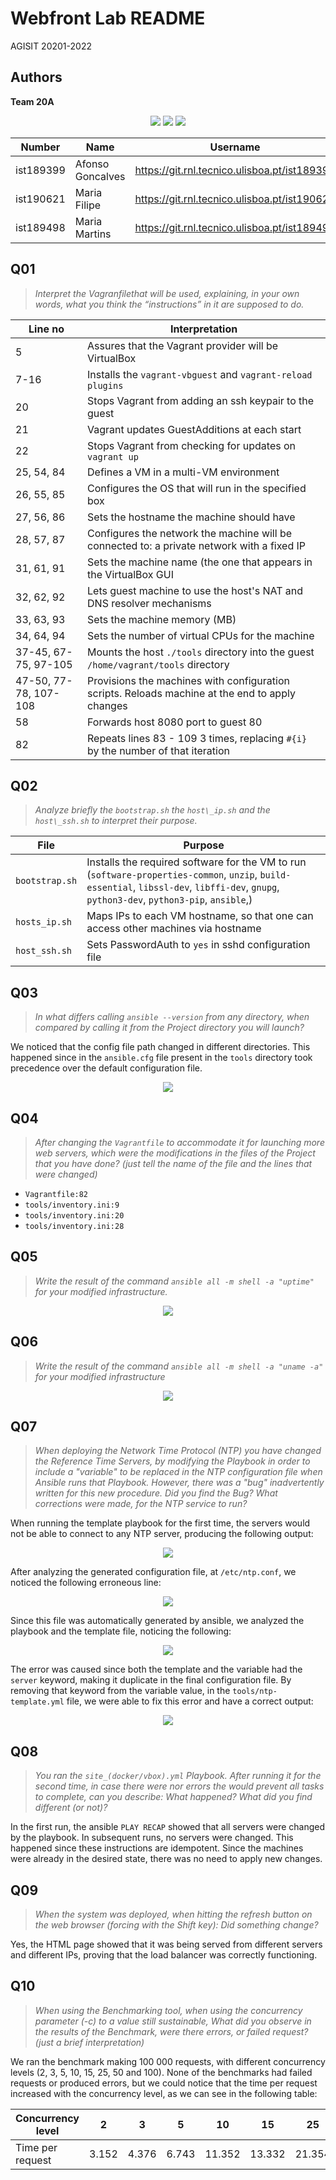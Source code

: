 # Webfront Lab README

AGISIT 20201-2022

## Authors

[//]: # (fill the following line with the Group Identifier, for example 03A or 12T, and then delete THIS line)
**Team 20A**

[//]: # (use photos of team members 150px height, square; and then delete THIS line)
<p align=center>
    <img src="../../doc/img/ist189399.png">
    <img src="../../doc/img/ist190621.png">
    <img src="../../doc/img/ist189498.png">
</p>


[//]: # (fill the following table with identifiers of each team member; and then delete THIS line)

| Number | Name              | Username                                     | Email                               |
| -------|-------------------|----------------------------------------------| ------------------------------------|
| ist189399 | Afonso Goncalves | <https://git.rnl.tecnico.ulisboa.pt/ist189399> | <mailto:afonso.corte-real.goncalves@tecnico.ulisboa.pt> |
| ist190621 | Maria Filipe | <https://git.rnl.tecnico.ulisboa.pt/ist190621> | <mailto:maria.j.d.c.filipe@tecnico.ulisboa.pt> |
| ist189498 | Maria Martins | <https://git.rnl.tecnico.ulisboa.pt/ist189498> | <mailto:maria.d.martins@tecnico.ulisboa.pt> |



## Q01
> *Interpret the Vagranfilethat will be used, explaining, in your own words, what you think the “instructions” in it are supposed to do.*

| Line no | Interpretation |
| ------- | -------------- |
| 5 | Assures that the Vagrant provider will be VirtualBox |
| 7-16 | Installs the `vagrant-vbguest` and `vagrant-reload plugins` |
| 20 | Stops Vagrant from adding an ssh keypair to the guest |
| 21 | Vagrant updates GuestAdditions at each start |
| 22 | Stops Vagrant from checking for updates on `vagrant up` |
| 25, 54, 84 | Defines a VM in a multi-VM environment |
| 26, 55, 85 | Configures the OS that will run in the specified box |
| 27, 56, 86 | Sets the hostname the machine should have |
| 28, 57, 87 | Configures the network the machine will be connected to: a private network with a fixed IP |
| 31, 61, 91 | Sets the machine name (the one that appears in the VirtualBox GUI |
| 32, 62, 92 | Lets guest machine to use the host's NAT and DNS resolver mechanisms |
| 33, 63, 93 | Sets the machine memory (MB) |
| 34, 64, 94 | Sets the number of virtual CPUs for the machine |
| 37-45, 67-75, 97-105 | Mounts the host `./tools` directory into the guest `/home/vagrant/tools` directory |
| 47-50, 77-78, 107-108 | Provisions the machines with configuration scripts. Reloads machine at the end to apply changes |
| 58 | Forwards host 8080 port to guest 80 |
| 82 | Repeats lines 83 - 109 3 times, replacing `#{i}` by the number of that iteration |


## Q02
> *Analyze briefly the `bootstrap.sh` the `host\_ip.sh` and the `host\_ssh.sh` to interpret their purpose.*

| File | Purpose |
| ------- | -------------- |
| `bootstrap.sh` | Installs the required software for the VM to run (`software-properties-common`,  `unzip`, `build-essential`, `libssl-dev`, `libffi-dev`, `gnupg`, `python3-dev`, `python3-pip`, `ansible`,) |
| `hosts_ip.sh` | Maps IPs to each VM hostname, so that one can access other machines via hostname |
| `host_ssh.sh` | Sets PasswordAuth to `yes` in sshd configuration file |


## Q03
> *In what differs calling `ansible --version` from any directory, when compared by calling it from the Project directory you will launch?*

We noticed that the config file path changed in different directories. This happened since in the `ansible.cfg` file present in the `tools` directory took precedence over the default configuration file.

<p align=center>
    <img src="doc/img/89399/ansible_version.png">
</p>





## Q04
> *After changing the `Vagrantfile` to accommodate it for launching more web servers, which were the modifications in the files of the Project that you have done? (just tell the name of the file and the lines that were changed)*

 * `Vagrantfile:82`
 * `tools/inventory.ini:9`
 * `tools/inventory.ini:20`
 * `tools/inventory.ini:28`


## Q05
> *Write the result of the command `ansible all -m shell -a "uptime"` for your modified infrastructure.*

<p align=center>
    <img src="doc/img/89399/ansible_uptime.png">
</p>


## Q06
> *Write the result of the command `ansible all -m shell -a "uname -a"` for your modified infrastructure*

<p align=center>
    <img src="doc/img/89399/ansible_uname.png">
</p>


## Q07
> *When deploying the Network Time Protocol (NTP) you have changed the Reference Time Servers, by modifying the Playbook in order to include a "variable" to be replaced in the NTP configuration file when Ansible runs that Playbook. However, there was a "bug" inadvertently written for this new procedure. Did you find the Bug? What corrections were made, for the NTP service to run?*

When running the template playbook for the first time, the servers would not be able to connect to any NTP server, producing the following output:

<p align=center>
    <img src="doc/img/89399/ntp_error_msg.png">
</p>

After analyzing the generated configuration file, at `/etc/ntp.conf`, we noticed the following erroneous line:

<p align=center>
    <img src="doc/img/89399/ntp_bad_config_file.png">
</p>

Since this file was automatically generated by ansible, we analyzed the playbook and the template file, noticing the following:

<p align=center>
    <img src="doc/img/89399/ntp_template_error.png">
</p>

The error was caused since both the template and the variable had the `server` keyword, making it duplicate in the final configuration file. By removing that keyword from the variable value, in the `tools/ntp-template.yml` file, we were able to fix this error and have a correct output:

<p align=center>
    <img src="doc/img/89399/ntp_correct_output.png">
</p>



## Q08
> *You ran the `site_(docker/vbox).yml` Playbook. After running it for the second time, in case there were nor errors the would prevent all tasks to complete, can you describe: What happened? What did you find different (or not)?*

In the first run, the ansible `PLAY RECAP` showed that all servers were changed by the playbook. In subsequent runs, no servers were changed. This happened since these instructions are idempotent. Since the machines were already in the desired state, there was no need to apply new changes.

## Q09
> *When the system was deployed, when hitting the refresh button on the web browser (forcing with the Shift key): Did something change?*

Yes, the HTML page showed that it was being served from different servers and different IPs, proving that the load balancer was correctly functioning.


## Q10
> *When using the Benchmarking tool, when using the concurrency parameter (-c) to a value still sustainable, What did you observe in the results of the Benchmark, were there errors, or failed request? (just a brief interpretation)*

We ran the benchmark making 100 000 requests, with different concurrency levels (2, 3, 5, 10, 15, 25, 50 and 100). None of the benchmarks had failed requests or produced errors, but we could notice that the time per request increased with the concurrency level, as we can see in the following table:

| Concurrency level | 2     | 3     | 5     | 10     | 15     | 25     | 50     | 100    |
|-------------------|-------|-------|-------|--------|--------|--------|--------|--------|
| Time per request  | 3.152 | 4.376 | 6.743 | 11.352 | 13.332 | 21.354 | 41.815 | 86.141 |
